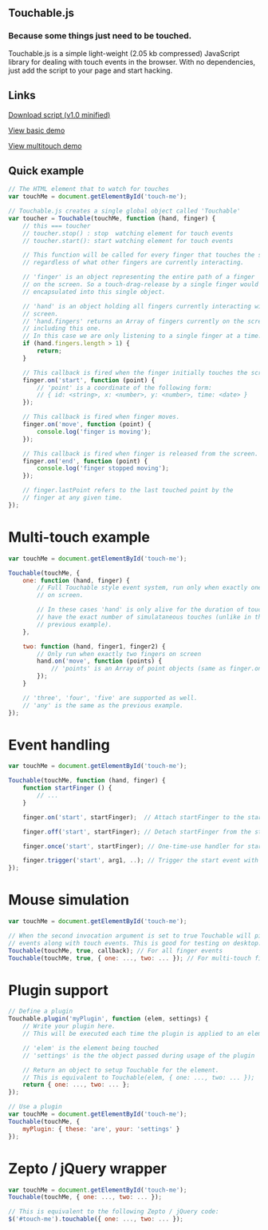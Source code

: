 ## Touchable.js
### Because some things just need to be touched.

Touchable.js is a simple light-weight (2.05 kb compressed) JavaScript library for dealing with touch events in the browser. With no dependencies, just add the script to your page and start hacking.


## Links

[Download script (v1.0 minified)](http://code.kik.com/touchable/1.0.min.js)

[View basic demo](http://code.kik.com/touchable/demos/basic.html)

[View multitouch demo](http://code.kik.com/touchable/demos/multitouch.html)


## Quick example

``` javascript
// The HTML element that to watch for touches
var touchMe = document.getElementById('touch-me');

// Touchable.js creates a single global object called 'Touchable'
var toucher = Touchable(touchMe, function (hand, finger) {
	// this === toucher
	// toucher.stop() : stop  watching element for touch events
	// toucher.start(): start watching element for touch events

	// This function will be called for every finger that touches the screen
	// regardless of what other fingers are currently interacting.

	// 'finger' is an object representing the entire path of a finger
	// on the screen. So a touch-drag-release by a single finger would be
	// encapsulated into this single object.

	// 'hand' is an object holding all fingers currently interacting with the
	// screen.
	// 'hand.fingers' returns an Array of fingers currently on the screen
	// including this one.
	// In this case we are only listening to a single finger at a time.
	if (hand.fingers.length > 1) {
		return;
	}

	// This callback is fired when the finger initially touches the screen.
	finger.on('start', function (point) {
		// 'point' is a coordinate of the following form:
		// { id: <string>, x: <number>, y: <number>, time: <date> }
	});

	// This callback is fired when finger moves.
	finger.on('move', function (point) {
		console.log('finger is moving');
	});

	// This callback is fired when finger is released from the screen.
	finger.on('end', function (point) {
		console.log('finger stopped moving');
	});

	// finger.lastPoint refers to the last touched point by the
	// finger at any given time.
});
```


# Multi-touch example

``` javascript
var touchMe = document.getElementById('touch-me');

Touchable(touchMe, {
	one: function (hand, finger) {
		// Full Touchable style event system, run only when exactly one finger
		// on screen.

		// In these cases 'hand' is only alive for the duration of touches that
		// have the exact number of simulataneous touches (unlike in the
		// previous example).
	},

	two: function (hand, finger1, finger2) {
		// Only run when exactly two fingers on screen
		hand.on('move', function (points) {
			// 'points' is an Array of point objects (same as finger.on point object)
		});
	}

	// 'three', 'four', 'five' are supported as well.
	// 'any' is the same as the previous example.
});
```


# Event handling

``` javascript
var touchMe = document.getElementById('touch-me');

Touchable(touchMe, function (hand, finger) {
	function startFinger () {
		// ...
	}

	finger.on('start', startFinger);  // Attach startFinger to the start event

	finger.off('start', startFinger); // Detach startFinger from the start event

	finger.once('start', startFinger); // One-time-use handler for start event

	finger.trigger('start', arg1, ..); // Trigger the start event with arguments
});
```


# Mouse simulation

``` javascript
var touchMe = document.getElementById('touch-me');

// When the second invocation argument is set to true Touchable will pick up mouse
// events along with touch events. This is good for testing on desktop.
Touchable(touchMe, true, callback); // For all finger events
Touchable(touchMe, true, { one: ..., two: ... }); // For multi-touch finger events
```


# Plugin support

``` javascript
// Define a plugin
Touchable.plugin('myPlugin', function (elem, settings) {
	// Write your plugin here.
	// This will be executed each time the plugin is applied to an element.

	// 'elem' is the element being touched
	// 'settings' is the the object passed during usage of the plugin

	// Return an object to setup Touchable for the element.
	// This is equivalent to Touchable(elem, { one: ..., two: ... });
	return { one: ..., two: ... };
});

// Use a plugin
var touchMe = document.getElementById('touch-me');
Touchable(touchMe, {
	myPlugin: { these: 'are', your: 'settings' }
});
```


# Zepto / jQuery wrapper

``` javascript
var touchMe = document.getElementById('touch-me');
Touchable(touchMe, { one: ..., two: ... });

// This is equivalent to the following Zepto / jQuery code:
$('#touch-me').touchable({ one: ..., two: ... });
```
